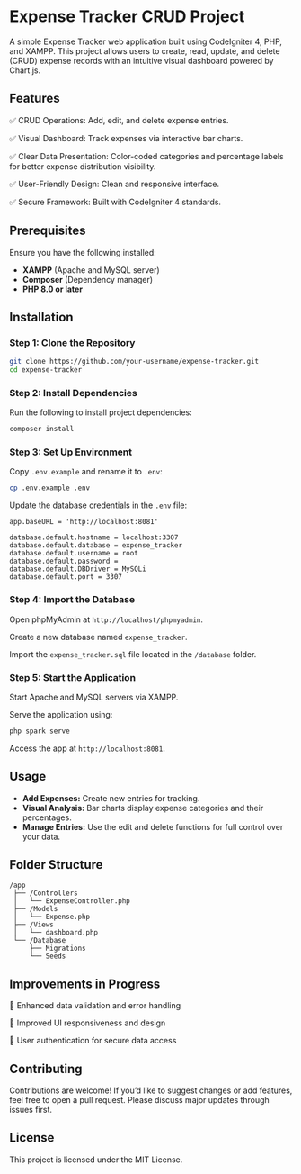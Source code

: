 # Expense Tracker CRUD Project

A simple Expense Tracker web application built using CodeIgniter 4, PHP, and XAMPP. This project allows users to create, read, update, and delete (CRUD) expense records with an intuitive visual dashboard powered by Chart.js.

## Features
✅ CRUD Operations: Add, edit, and delete expense entries.

✅ Visual Dashboard: Track expenses via interactive bar charts.

✅ Clear Data Presentation: Color-coded categories and percentage labels for better expense distribution visibility.

✅ User-Friendly Design: Clean and responsive interface.

✅ Secure Framework: Built with CodeIgniter 4 standards.

## Prerequisites
Ensure you have the following installed:
- **XAMPP** (Apache and MySQL server)
- **Composer** (Dependency manager)
- **PHP 8.0 or later**

## Installation

### Step 1: Clone the Repository
```bash
git clone https://github.com/your-username/expense-tracker.git
cd expense-tracker
```

### Step 2: Install Dependencies
Run the following to install project dependencies:
```bash
composer install
```

### Step 3: Set Up Environment
Copy `.env.example` and rename it to `.env`:
```bash
cp .env.example .env
```
Update the database credentials in the `.env` file:
```env
app.baseURL = 'http://localhost:8081'

database.default.hostname = localhost:3307
database.default.database = expense_tracker
database.default.username = root
database.default.password = 
database.default.DBDriver = MySQLi
database.default.port = 3307
```

### Step 4: Import the Database
Open phpMyAdmin at `http://localhost/phpmyadmin`.

Create a new database named `expense_tracker`.

Import the `expense_tracker.sql` file located in the `/database` folder.

### Step 5: Start the Application
Start Apache and MySQL servers via XAMPP.

Serve the application using:
```bash
php spark serve
```
Access the app at `http://localhost:8081`.

## Usage
- **Add Expenses:** Create new entries for tracking.
- **Visual Analysis:** Bar charts display expense categories and their percentages.
- **Manage Entries:** Use the edit and delete functions for full control over your data.

## Folder Structure
```
/app
 ├── /Controllers
 │   └── ExpenseController.php
 ├── /Models
 │   └── Expense.php
 ├── /Views
 │   └── dashboard.php
 └── /Database
     ├── Migrations
     └── Seeds

```

## Improvements in Progress
🔹 Enhanced data validation and error handling

🔹 Improved UI responsiveness and design

🔹 User authentication for secure data access

## Contributing
Contributions are welcome! If you’d like to suggest changes or add features, feel free to open a pull request. Please discuss major updates through issues first.

## License
This project is licensed under the MIT License.
